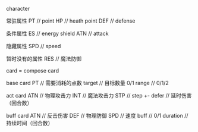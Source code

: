 character

常驻属性
PT // point
HP // heath point
DEF // defense

条件属性
ES // energy shield
ATN // attack

隐藏属性
SPD // speed

暂时没有的属性
RES // 魔法防御

card = compose card

base card
PT // 需要消耗的点数
target // 目标数量 0/1
range // 0/1/2

act card
ATN // 物理攻击力
INT // 魔法攻击力
STP // step +-
defer // 延时伤害（回合数）

buff card
ATN // 反击伤害
DEF // 物理防御
SPD // 速度
buff // 0/1
duration // 持续时间（回合数）
